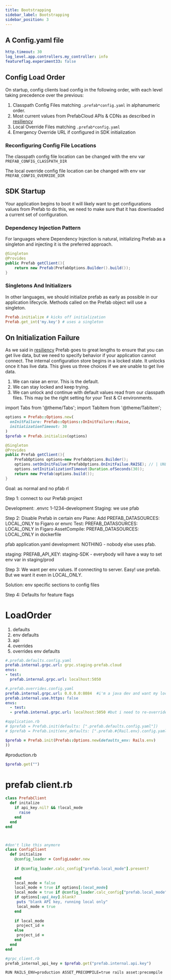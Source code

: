```yaml
---
title: Bootstrapping
sidebar_label: Bootstrapping
sidebar_position: 3
---
```


## A Config.yaml file

```yaml
http.timeout: 30
log_level.app.controllers.my_controller: info
featureflag.experiment33: false
```


## Config Load Order
On startup, config clients load config in the following order, with each level taking precedence over the previous:

1. Classpath Config Files matching `.prefab*config.yaml` in alphanumeric order.
2. Most current values from PrefabCloud APIs & CDNs as described in [resiliency](resiliency.md)
4. Local Override Files matching `.prefab*config.yaml`
5. Emergency Override URL if configured in SDK initialization

### Reconfiguring Config File Locations
The classpath config file location can be changed with the env var `PREFAB_CONFIG_CLASSPATH_DIR`

The local override config file location can be changed with env var `PREFAB_CONFIG_OVERRIDE_DIR`


## SDK Startup

Your application begins to boot it will likely want to get configurations values from Prefab to do this, we need to make sure that it 
has downloaded a current set of configuration. 


### Dependency Injection Pattern

For languages where Dependency Injection is natural, initializing Prefab as a singleton and injecting it is the preferred approach. 

```java
@Singleton
@Provides
public Prefab getClient(){
    return new Prefab(PrefabOptions.Builder().build());
}
```

### Singletons And Initializers

In other languages, we should initialize prefab as early as possible in our application lifecycle. Methods called on the Prefab object will use
a singleton.
```ruby
Prefab.initialize # kicks off initialization
Prefab.get_int('my.key') # uses a singleton
```


## On Initialization Failure

As we said in [resiliency](resiliency.md) Prefab goes to great lengths to ensure that you can get live data, but we need to specify behavior if
your application cannot connect. The internal configuration store begins in a locked state. It unlocks once it has live data. This gives us three choices
if we are unable to get live data. 

1. We can raise an error. This is the default.
2. We can stay locked and keep trying. 
3. We can unlock and continue with default values read from our classpath files. This may be the right setting for your Test & CI environments.


import Tabs from '@theme/Tabs';
import TabItem from '@theme/TabItem';

<Tabs>
<TabItem value="ruby" label="Ruby">

```ruby
options = Prefab::Options.new(
  onInitFailure: Prefab::Options::OnInitFailure::Raise,
  initializationTimeout: 30
)
$prefab = Prefab.initialize(options)
```

</TabItem>
<TabItem value="java" label="Java">

```java
@Singleton
@Provides
public Prefab getClient(){
    PrefabOptions options=new PrefabOptions.Builder();
    options.setOnInitFailue(PrefabOptions.OnInitFailue.RAISE); // | UNLOCK_AND_CONTINUE | LOCK_AND_KEEP_TRYING
    options.setInitializationTimeout(Duration.ofSeconds(30));
    return new Prefab(options.build());
}
```

</TabItem>
</Tabs>


Goal: as normal and no pfab rl

Step 1: connect to our Prefab project

Development: .envrc   1-1234-development
Staging: we use pfab


Step 2: Disable Prefab in certain env
Plane: Add PREFAB_DATASOURCES: LOCAL_ONLY to Figaro or envrc
Test: PREFAB_DATASOURCES: LOCAL_ONLY  in Figaro
AssetCompile: PREFAB_DATASOURCES: LOCAL_ONLY in dockerfile


pfab application.yaml
development: NOTHING - nobody else uses pfab.  

staging:
 PREFAB_API_KEY: staging-SDK - everybody will have a way to set env var in staging/prod


Step 3: We want per env values.
If connecting to server. Easy! use prefab.  
But we want it even in LOCAL_ONLY.  

Solution: env specific sections to config files


Step 4: Defaults for feature flags



# LoadOrder
1. defaults
1. env defaults
1. api
1. overrides
1. overrides env defaults

```yaml
#.prefab.defaults.config.yaml
prefab.internal.grpc.url: grpc.staging-prefab.cloud
envs:
- test:
  prefab.internal.grpc.url: localhost:5050
```

```yaml
#.prefab.overrides.config.yaml
prefab.internal.grpc.url: 0.0.0.0:8084  #i'm a java dev and want my local
prefab.internal.use.https: false
envs:
  - test:
  - prefab.internal.grpc.url: localhost:5050 #but i need to re-override for test
```

```ruby
#application.rb
# $prefab = Prefab.init(defaults: [".prefab.defaults.config.yaml"])
# $prefab = Prefab.init(env_defaults: [".prefab.#{Rail.env}.config.yaml"])

$prefab = Prefab.init(Prefab::Options.new(defaults_env: Rails.env)
))
```

#production.rb
```ruby
$prefab.get("")
````

# prefab client.rb
```ruby
class PrefabClient
  def initalize
    if api_key.nil? && !local_mode
      raise
    end
  end
end



#don't like this anymore
class ConfigClient
  def initialize
    @config_loader = ConfigLoader.new
    
    if @config_loader.calc_config["prefab.local_mode"].present?
     
    end
    local_mode = false
    local_mode = true if options[:local_mode]
    local_mode = true if @config_loader.calc_config["prefab.local_mode"]
    if options[:api_key].blank?
     puts "blank API key, running local only"
     local_mode = true
    end
    
    if local_mode
     project_id = 
    else
     project_id =
    end
  end
end
```

```ruby
#grpc_client.rb
prefab_internal_api_key = $prefab.get("prefab.internal.api.key")
```

```docker
RUN RAILS_ENV=production ASSET_PRECOMPILE=true rails asset:precompile
```

